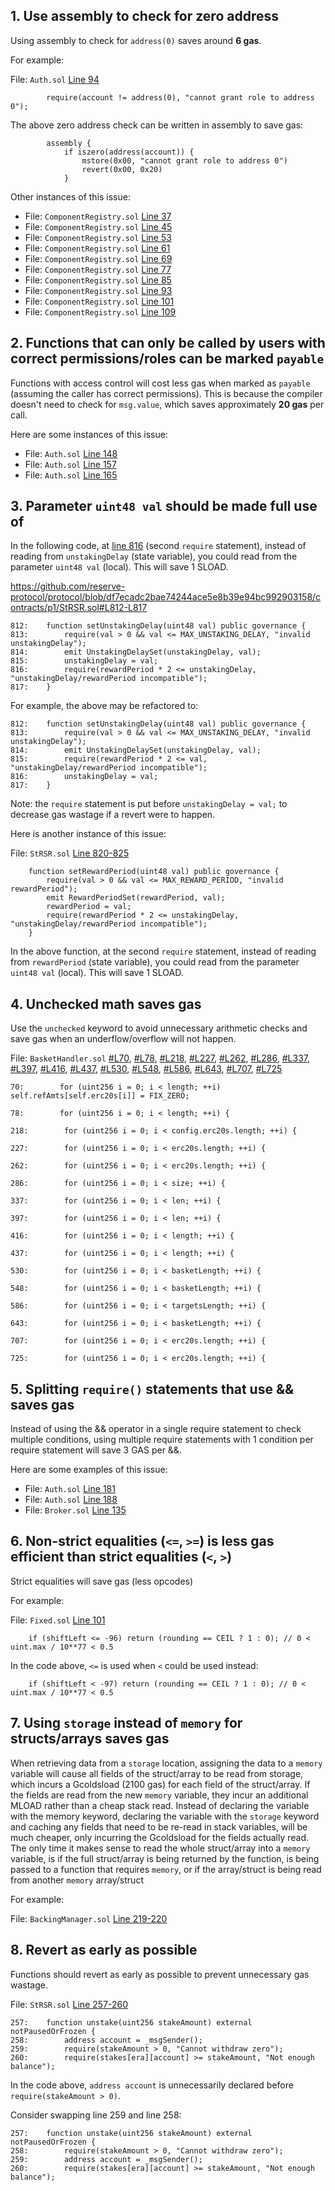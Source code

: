 ## 1. Use assembly to check for zero address

Using assembly to check for `address(0)` saves around **6 gas**.

For example:

File: `Auth.sol` [Line 94](https://github.com/reserve-protocol/protocol/blob/df7ecadc2bae74244ace5e8b39e94bc992903158/contracts/mixins/Auth.sol#L94)

```solidity
        require(account != address(0), "cannot grant role to address 0");
```

The above zero address check can be written in assembly to save gas:

```solidity
        assembly {
            if iszero(address(account)) {
                mstore(0x00, "cannot grant role to address 0")
                revert(0x00, 0x20)
            }
```

Other instances of this issue:

- File: `ComponentRegistry.sol` [Line 37](https://github.com/reserve-protocol/protocol/blob/df7ecadc2bae74244ace5e8b39e94bc992903158/contracts/mixins/ComponentRegistry.sol#L37)
- File: `ComponentRegistry.sol` [Line 45](https://github.com/reserve-protocol/protocol/blob/df7ecadc2bae74244ace5e8b39e94bc992903158/contracts/mixins/ComponentRegistry.sol#L45)
- File: `ComponentRegistry.sol` [Line 53](https://github.com/reserve-protocol/protocol/blob/df7ecadc2bae74244ace5e8b39e94bc992903158/contracts/mixins/ComponentRegistry.sol#L53)
- File: `ComponentRegistry.sol` [Line 61](https://github.com/reserve-protocol/protocol/blob/df7ecadc2bae74244ace5e8b39e94bc992903158/contracts/mixins/ComponentRegistry.sol#L61)
- File: `ComponentRegistry.sol` [Line 69](https://github.com/reserve-protocol/protocol/blob/df7ecadc2bae74244ace5e8b39e94bc992903158/contracts/mixins/ComponentRegistry.sol#L69)
- File: `ComponentRegistry.sol` [Line 77](https://github.com/reserve-protocol/protocol/blob/df7ecadc2bae74244ace5e8b39e94bc992903158/contracts/mixins/ComponentRegistry.sol#L77)
- File: `ComponentRegistry.sol` [Line 85](https://github.com/reserve-protocol/protocol/blob/df7ecadc2bae74244ace5e8b39e94bc992903158/contracts/mixins/ComponentRegistry.sol#L85)
- File: `ComponentRegistry.sol` [Line 93](https://github.com/reserve-protocol/protocol/blob/df7ecadc2bae74244ace5e8b39e94bc992903158/contracts/mixins/ComponentRegistry.sol#L93)
- File: `ComponentRegistry.sol` [Line 101](https://github.com/reserve-protocol/protocol/blob/df7ecadc2bae74244ace5e8b39e94bc992903158/contracts/mixins/ComponentRegistry.sol#L101)
- File: `ComponentRegistry.sol` [Line 109](https://github.com/reserve-protocol/protocol/blob/df7ecadc2bae74244ace5e8b39e94bc992903158/contracts/mixins/ComponentRegistry.sol#L109)

## 2. Functions that can only be called by users with correct permissions/roles can be marked `payable`

Functions with access control will cost less gas when marked as `payable` (assuming the caller has correct permissions). This is because the compiler doesn't need to check for `msg.value`, which saves approximately **20 gas** per call.

Here are some instances of this issue:

- File: `Auth.sol` [Line 148](https://github.com/reserve-protocol/protocol/blob/df7ecadc2bae74244ace5e8b39e94bc992903158/contracts/mixins/Auth.sol#L148)
- File: `Auth.sol` [Line 157](https://github.com/reserve-protocol/protocol/blob/df7ecadc2bae74244ace5e8b39e94bc992903158/contracts/mixins/Auth.sol#L157)
- File: `Auth.sol` [Line 165](https://github.com/reserve-protocol/protocol/blob/df7ecadc2bae74244ace5e8b39e94bc992903158/contracts/mixins/Auth.sol#L165)

## 3. Parameter `uint48 val` should be made full use of

In the following code, at [line 816](https://github.com/reserve-protocol/protocol/blob/df7ecadc2bae74244ace5e8b39e94bc992903158/contracts/p1/StRSR.sol#L816) (second `require` statement), instead of reading from `unstakingDelay` (state variable), you could read from the parameter `uint48 val` (local). This will save 1 SLOAD.

https://github.com/reserve-protocol/protocol/blob/df7ecadc2bae74244ace5e8b39e94bc992903158/contracts/p1/StRSR.sol#L812-L817

```solidity
812:    function setUnstakingDelay(uint48 val) public governance {
813:        require(val > 0 && val <= MAX_UNSTAKING_DELAY, "invalid unstakingDelay");
814:        emit UnstakingDelaySet(unstakingDelay, val);
815:        unstakingDelay = val;
816:        require(rewardPeriod * 2 <= unstakingDelay, "unstakingDelay/rewardPeriod incompatible");
817:    }
```

For example, the above may be refactored to:

```solidity
812:    function setUnstakingDelay(uint48 val) public governance {
813:        require(val > 0 && val <= MAX_UNSTAKING_DELAY, "invalid unstakingDelay");
814:        emit UnstakingDelaySet(unstakingDelay, val);
815:        require(rewardPeriod * 2 <= val, "unstakingDelay/rewardPeriod incompatible");
816:        unstakingDelay = val;
817:    }
```

Note: the `require` statement is put before `unstakingDelay = val;` to decrease gas wastage if a revert were to happen.

Here is another instance of this issue:

File: `StRSR.sol` [Line 820-825](https://github.com/reserve-protocol/protocol/blob/df7ecadc2bae74244ace5e8b39e94bc992903158/contracts/p1/StRSR.sol#L820-L825)

```solidity
    function setRewardPeriod(uint48 val) public governance {
        require(val > 0 && val <= MAX_REWARD_PERIOD, "invalid rewardPeriod");
        emit RewardPeriodSet(rewardPeriod, val);
        rewardPeriod = val;
        require(rewardPeriod * 2 <= unstakingDelay, "unstakingDelay/rewardPeriod incompatible");
    }
```

In the above function, at the second `require` statement, instead of reading from `rewardPeriod` (state variable), you could read from the parameter `uint48 val` (local). This will save 1 SLOAD.

## 4. Unchecked math saves gas

Use the `unchecked` keyword to avoid unnecessary arithmetic checks and save gas when an underflow/overflow will not happen.

File: `BasketHandler.sol` [#L70](https://github.com/reserve-protocol/protocol/blob/df7ecadc2bae74244ace5e8b39e94bc992903158/contracts/p1/BasketHandler.sol#L70), [#L78](https://github.com/reserve-protocol/protocol/blob/df7ecadc2bae74244ace5e8b39e94bc992903158/contracts/p1/BasketHandler.sol#L78), [#L218](https://github.com/reserve-protocol/protocol/blob/df7ecadc2bae74244ace5e8b39e94bc992903158/contracts/p1/BasketHandler.sol#L218), [#L227](https://github.com/reserve-protocol/protocol/blob/df7ecadc2bae74244ace5e8b39e94bc992903158/contracts/p1/BasketHandler.sol#L227), [#L262](https://github.com/reserve-protocol/protocol/blob/df7ecadc2bae74244ace5e8b39e94bc992903158/contracts/p1/BasketHandler.sol#L262), [#L286](https://github.com/reserve-protocol/protocol/blob/df7ecadc2bae74244ace5e8b39e94bc992903158/contracts/p1/BasketHandler.sol#L286), [#L337](https://github.com/reserve-protocol/protocol/blob/df7ecadc2bae74244ace5e8b39e94bc992903158/contracts/p1/BasketHandler.sol#L337), [#L397](https://github.com/reserve-protocol/protocol/blob/df7ecadc2bae74244ace5e8b39e94bc992903158/contracts/p1/BasketHandler.sol#L397), [#L416](https://github.com/reserve-protocol/protocol/blob/df7ecadc2bae74244ace5e8b39e94bc992903158/contracts/p1/BasketHandler.sol#L416), [#L437](https://github.com/reserve-protocol/protocol/blob/df7ecadc2bae74244ace5e8b39e94bc992903158/contracts/p1/BasketHandler.sol#L437), [#L530](https://github.com/reserve-protocol/protocol/blob/df7ecadc2bae74244ace5e8b39e94bc992903158/contracts/p1/BasketHandler.sol#L530), [#L548](https://github.com/reserve-protocol/protocol/blob/df7ecadc2bae74244ace5e8b39e94bc992903158/contracts/p1/BasketHandler.sol#L548), [#L586](https://github.com/reserve-protocol/protocol/blob/df7ecadc2bae74244ace5e8b39e94bc992903158/contracts/p1/BasketHandler.sol#L586), [#L643](https://github.com/reserve-protocol/protocol/blob/df7ecadc2bae74244ace5e8b39e94bc992903158/contracts/p1/BasketHandler.sol#L643), [#L707](https://github.com/reserve-protocol/protocol/blob/df7ecadc2bae74244ace5e8b39e94bc992903158/contracts/p1/BasketHandler.sol#L707), [#L725](https://github.com/reserve-protocol/protocol/blob/df7ecadc2bae74244ace5e8b39e94bc992903158/contracts/p1/BasketHandler.sol#L725)

```solidity
70:        for (uint256 i = 0; i < length; ++i) self.refAmts[self.erc20s[i]] = FIX_ZERO;

78:        for (uint256 i = 0; i < length; ++i) {

218:        for (uint256 i = 0; i < config.erc20s.length; ++i) {

227:        for (uint256 i = 0; i < erc20s.length; ++i) {

262:        for (uint256 i = 0; i < erc20s.length; ++i) {

286:        for (uint256 i = 0; i < size; ++i) {

337:        for (uint256 i = 0; i < len; ++i) {

397:        for (uint256 i = 0; i < len; ++i) {

416:        for (uint256 i = 0; i < length; ++i) {

437:        for (uint256 i = 0; i < length; ++i) {

530:        for (uint256 i = 0; i < basketLength; ++i) {

548:        for (uint256 i = 0; i < basketLength; ++i) {

586:        for (uint256 i = 0; i < targetsLength; ++i) {

643:        for (uint256 i = 0; i < basketLength; ++i) {

707:        for (uint256 i = 0; i < erc20s.length; ++i) {

725:        for (uint256 i = 0; i < erc20s.length; ++i) {
```

## 5. Splitting `require()` statements that use && saves gas

Instead of using the && operator in a single require statement to check multiple conditions, using multiple require statements with 1 condition per require statement will save 3 GAS per &&.

Here are some examples of this issue:

- File: `Auth.sol` [Line 181](https://github.com/reserve-protocol/protocol/blob/df7ecadc2bae74244ace5e8b39e94bc992903158/contracts/mixins/Auth.sol#L181)
- File: `Auth.sol` [Line 188](https://github.com/reserve-protocol/protocol/blob/df7ecadc2bae74244ace5e8b39e94bc992903158/contracts/mixins/Auth.sol#L188)
- File: `Broker.sol` [Line 135](https://github.com/reserve-protocol/protocol/blob/df7ecadc2bae74244ace5e8b39e94bc992903158/contracts/p1/Broker.sol#L135)

## 6. Non-strict equalities (`<=`, `>=`) is less gas efficient than strict equalities (`<`, `>`)

Strict equalities will save gas (less opcodes)

For example:

File: `Fixed.sol` [Line 101](https://github.com/reserve-protocol/protocol/blob/df7ecadc2bae74244ace5e8b39e94bc992903158/contracts/libraries/Fixed.sol#L101)

```solidity
    if (shiftLeft <= -96) return (rounding == CEIL ? 1 : 0); // 0 < uint.max / 10**77 < 0.5
```

In the code above, `<=` is used when `<` could be used instead:

```solidity
    if (shiftLeft < -97) return (rounding == CEIL ? 1 : 0); // 0 < uint.max / 10**77 < 0.5
```

## 7. Using `storage` instead of `memory` for structs/arrays saves gas

When retrieving data from a `storage` location, assigning the data to a `memory` variable will cause all fields of the struct/array to be read from storage, which incurs a Gcoldsload (2100 gas) for each field of the struct/array. If the fields are read from the new `memory` variable, they incur an additional MLOAD rather than a cheap stack read. Instead of declaring the variable with the memory keyword, declaring the variable with the `storage` keyword and caching any fields that need to be re-read in stack variables, will be much cheaper, only incurring the Gcoldsload for the fields actually read. The only time it makes sense to read the whole struct/array into a `memory` variable, is if the full struct/array is being returned by the function, is being passed to a function that requires `memory`, or if the array/struct is being read from another `memory` array/struct

For example:

File: `BackingManager.sol` [Line 219-220](https://github.com/reserve-protocol/protocol/blob/df7ecadc2bae74244ace5e8b39e94bc992903158/contracts/p1/BackingManager.sol#L219-L220)

## 8. Revert as early as possible

Functions should revert as early as possible to prevent unnecessary gas wastage.

File: `StRSR.sol` [Line 257-260](https://github.com/reserve-protocol/protocol/blob/df7ecadc2bae74244ace5e8b39e94bc992903158/contracts/p1/StRSR.sol#L257-L260)

```solidity
257:    function unstake(uint256 stakeAmount) external notPausedOrFrozen {
258:        address account = _msgSender();
259:        require(stakeAmount > 0, "Cannot withdraw zero");
260:        require(stakes[era][account] >= stakeAmount, "Not enough balance");
```

In the code above, `address account` is unnecessarily declared before `require(stakeAmount > 0)`.

Consider swapping line 259 and line 258:

```solidity
257:    function unstake(uint256 stakeAmount) external notPausedOrFrozen {
258:        require(stakeAmount > 0, "Cannot withdraw zero");
259:        address account = _msgSender();
260:        require(stakes[era][account] >= stakeAmount, "Not enough balance");
```
